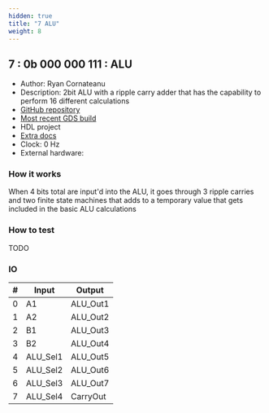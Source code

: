 ```yaml
---
hidden: true
title: "7 ALU"
weight: 8
---
```


## 7 : 0b 000 000 111 : ALU

* Author: Ryan Cornateanu
* Description: 2bit ALU with a ripple carry adder that has the capability to perform 16 different calculations
* [GitHub repository](https://github.com/ryancor/tt02-submission-template)
* [Most recent GDS build](https://github.com/ryancor/tt02-submission-template/actions/runs/3537017872)
* HDL project
* [Extra docs]()
* Clock: 0 Hz
* External hardware: 



### How it works

When 4 bits total are input'd into the ALU, it goes through 3 ripple carries and two finite state machines that adds to a temporary value that gets included in the basic ALU calculations

### How to test

TODO

### IO

| # | Input        | Output       |
|---|--------------|--------------|
| 0 | A1  | ALU_Out1 |
| 1 | A2  | ALU_Out2 |
| 2 | B1  | ALU_Out3 |
| 3 | B2  | ALU_Out4 |
| 4 | ALU_Sel1  | ALU_Out5 |
| 5 | ALU_Sel2  | ALU_Out6 |
| 6 | ALU_Sel3  | ALU_Out7 |
| 7 | ALU_Sel4  | CarryOut |
